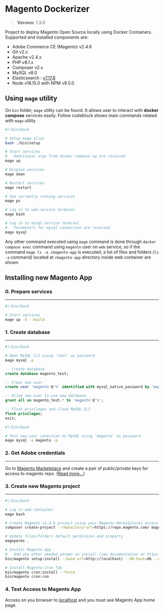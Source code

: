 # Magento Dockerizer

> **Version:** 1.3.0

Project to deploy Magento Open Source locally using Docker Containers. Supported and installed components are:

- Adobe Commerce CE (Magento) v2.4.6
- Git v2.x
- Apache v2.4.x
- PHP v8.1.x
- Composer v2.x
- MySQL v8.0
- Elasticsearch : [v7.17.8](https://www.elastic.co/guide/en/elasticsearch/reference/7.17/docker.html)
- Node v18.15.0 with NPM v9.5.0

## Using `mage` utility

On `bin` folder, `mage` utility can be found. It allows user to interact with **docker compose** services easily. Follow codeblock shows main commands related with `mage` utility

```bash
#!/bin/bash

# Setup mage alias
bash ./bin/setup

# Start services
#   Additional args from docker compose up are received
mage up

# Dispose services
mage down

# Restart services
mage restart

# See currently running services
mage ps

# Log in to web-service terminal
mage bash

# Log in to mysql-service terminal
#   Parameters for mysql connection are received
mage mysql
```

Any other command executed using `mage` command is done through `docker compose exec` command using `magento` user on `web` service, so if the command `mage ls -a /magento-app` is executed, a list of files and folders (`ls -a` command) located at `/magento-app` directory inside web container are shown

## Installing new Magento App

### 0. Prepare services

---

```bash
#!/bin/bash

# Start services
mage up -d --build
```

### 1. Create database

---

```bash
#!/bin/bash

# Open MySQL CLI using 'root' as password
mage mysql -p
```

```sql
-- Create database
create database magento_test;

-- Crear new user
create user 'magento'@'%' identified with mysql_native_password by 'magento';

-- Allow new user to use new database
grant all on magento_test.* to 'magento'@'%';

-- Flush privileges and close MySQL CLI
flush privileges;
exit;
```

```bash
#!/bin/bash

# Test new user conection to MySQL using 'magento' as password
mage mysql -u magento -p
```

### 2. Get Adobe credentials

---

Go to [Magento Marketplace](https://marketplace.magento.com/) and create a pair of public/private keys for access to magento repo. ([Read more...](https://experienceleague.adobe.com/docs/commerce-operations/installation-guide/prerequisites/authentication-keys.html?lang=en))

### 3. Create new Magento project

---

```bash
#!/bin/bash

# Log in web container
mage bash

# Create Magento v2.4.6 project using your Magento Marketplaces Access Keys
composer create-project --repository-url=https://repo.magento.com/ magento/project-community-edition=2.4.6 .

# Update files/folders default permission and property
mageperms .

# Install Magento App
#   Add any other needed params on install (see documentation at https://experienceleague.adobe.com/docs/commerce-operations/installation-guide/advanced.html?lang=en)
bin/magento setup:install --base-url=http://localhost/ --db-host=db --db-name=magento_test --db-user=magento --db-password=magento --search-engine=elasticsearch7 --elasticsearch-host=search-engine --elasticsearch-port=9200 --use-rewrites=1 --cleanup-database

# Install Magento Cron Tab
bin/magento cron:install --force
bin/magento cron:run
```

### 4. Test Access to Magento App

Access on you browser to [localhost](http://localhost) and you must see Magento App home page.
